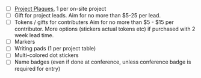 - [ ] [Project Plaques](https://smile.amazon.com/gp/product/B00ET3USOW/ref=ppx_yo_dt_b_asin_title_o00_s00?ie=UTF8&psc=1), 1 per on-site project
- [ ] Gift for project leads. Aim for no more than $5-25 per lead.
- [ ] Tokens / gifts for contributers Aim for no more than $5 - $15 per contributor. More options (stickers actual tokens etc) if purchased with 2 week lead time.
- [ ] Markers
- [ ] Writing pads (1 per project table)
- [ ] Multi-colored dot stickers
- [ ] Name badges (even if done at conference, unless conference badge is required for entry)
